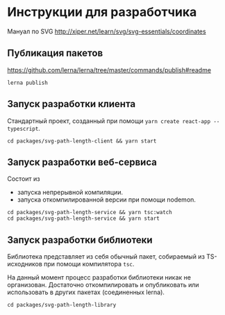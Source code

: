 Инструкции для разработчика
===========================

Мануал по SVG
http://xiper.net/learn/svg/svg-essentials/coordinates

Публикация пакетов
------------------

https://github.com/lerna/lerna/tree/master/commands/publish#readme

```
lerna publish
```

Запуск разработки клиента
-------------------------

Стандартный проект, созданный при помощи 
`yarn create react-app --typescript`.

```
cd packages/svg-path-length-client && yarn start
```

Запуск разработки веб-сервиса
-----------------------------

Состоит из 
- запуска непрерывной компиляции.
- запуска откомпилированной версии при помощи nodemon.

```
cd packages/svg-path-length-service && yarn tsc:watch
cd packages/svg-path-length-service && yarn start
```

Запуск разработки библиотеки
----------------------------

Библиотека представляет из себя обычный пакет, собираемый из TS-исходников 
при помощи компилятора `tsc`.

На данный момент процесс разработки библиотеки никак не организован.
Достаточно откомпилировать и опубликовать или использовать в других пакетах (соединенных lerna).

```
cd packages/svg-path-length-library
```
